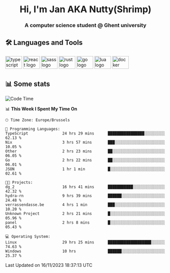 <h1 align="center">Hi, I'm Jan AKA Nutty(Shrimp)</h1>
<h3 align="center">A computer science student @ Ghent university</h3>

<h2 align="left">🛠️ Languages and Tools</h2>

###

<div align="left">
  <img src="https://cdn.jsdelivr.net/gh/devicons/devicon/icons/typescript/typescript-original.svg" height="40" width="52" alt="typescript logo"  />
  <img src="https://cdn.jsdelivr.net/gh/devicons/devicon/icons/react/react-original.svg" height="40" width="52" alt="react logo"  />
  <img src="https://cdn.jsdelivr.net/gh/devicons/devicon/icons/sass/sass-original.svg" height="40" width="52" alt="sass logo"  />
  <img src="https://cdn.jsdelivr.net/gh/devicons/devicon/icons/rust/rust-plain.svg" height="40" width="52" alt="rust logo"  />
  <img src="https://cdn.jsdelivr.net/gh/devicons/devicon/icons/go/go-original.svg" height="40" width="52" alt="go logo"  />
  <img src="https://cdn.jsdelivr.net/gh/devicons/devicon/icons/lua/lua-original.svg" height="40" width="52" alt="lua logo"  />
  <img src="https://cdn.jsdelivr.net/gh/devicons/devicon/icons/docker/docker-original.svg" height="40" width="52" alt="docker logo"  />
</div>

<h2>📊 Some stats</h2>

<!--START_SECTION:waka-->
![Code Time](http://img.shields.io/badge/Code%20Time-3%2C919%20hrs%208%20mins-blue)

📊 **This Week I Spent My Time On** 

```text
🕑︎ Time Zone: Europe/Brussels

💬 Programming Languages: 
TypeScript               24 hrs 29 mins      ████████████████░░░░░░░░░   62.13 % 
Nix                      3 hrs 57 mins       ███░░░░░░░░░░░░░░░░░░░░░░   10.05 % 
Other                    2 hrs 23 mins       ██░░░░░░░░░░░░░░░░░░░░░░░   06.05 % 
Go                       2 hrs 22 mins       ██░░░░░░░░░░░░░░░░░░░░░░░   06.01 % 
JSON                     1 hr 1 min          █░░░░░░░░░░░░░░░░░░░░░░░░   02.61 % 

🐱‍💻 Projects: 
dg_2                     16 hrs 41 mins      ███████████░░░░░░░░░░░░░░   42.32 % 
hydra-rn                 9 hrs 39 mins       ██████░░░░░░░░░░░░░░░░░░░   24.48 % 
verrassendasse.be        4 hrs 1 min         ███░░░░░░░░░░░░░░░░░░░░░░   10.20 % 
Unknown Project          2 hrs 21 mins       █░░░░░░░░░░░░░░░░░░░░░░░░   05.96 % 
panel                    2 hrs 8 mins        █░░░░░░░░░░░░░░░░░░░░░░░░   05.43 % 

💻 Operating System: 
Linux                    29 hrs 25 mins      ███████████████████░░░░░░   74.63 % 
Windows                  10 hrs              ██████░░░░░░░░░░░░░░░░░░░   25.37 % 
```


 Last Updated on 16/11/2023 18:37:13 UTC
<!--END_SECTION:waka-->
